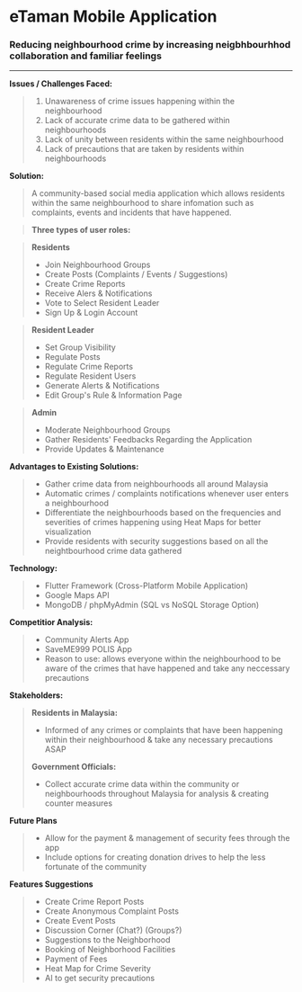 # eTaman Mobile Application
### Reducing neighbourhood crime by increasing neigbhbourhhod collaboration and familiar feelings

---

**Issues / Challenges Faced:**
> 1. Unawareness of crime issues happening within the neighbourhood
> 2. Lack of accurate crime data to be gathered within neighbourhoods
> 3. Lack of unity between residents within the same neighbourhood
> 4. Lack of precautions that are taken by residents within neighbourhoods 

**Solution:**
> A community-based social media application which allows residents within the same neighbourhood to share infomation such as complaints, events and incidents that have happened.

> **Three types of user roles:** 

> **Residents** 
> - Join Neighbourhood Groups
> - Create Posts (Complaints / Events / Suggestions)
> - Create Crime Reports
> - Receive Alers & Notifications
> - Vote to Select Resident Leader
> - Sign Up & Login Account

> **Resident Leader** 
> - Set Group Visibility
> - Regulate Posts
> - Regulate Crime Reports
> - Regulate Resident Users
> - Generate Alerts & Notifications
> - Edit Group's Rule & Information Page

> **Admin**
> - Moderate Neighbourhood Groups
> - Gather Residents' Feedbacks Regarding the Application
> - Provide Updates & Maintenance


**Advantages to Existing Solutions:**
> - Gather crime data from neighbourhoods all around Malaysia
> - Automatic crimes / complaints notifications whenever user enters a neighbourhood
> - Differentiate the neighbourhoods based on the frequencies and severities of crimes happening using Heat Maps for better visualization
> - Provide residents with security suggestions based on all the neightbourhood crime data gathered


**Technology:**
> - Flutter Framework (Cross-Platform Mobile Application)
> - Google Maps API
> - MongoDB / phpMyAdmin (SQL vs NoSQL Storage Option)


**Competitior Analysis:**
> - Community Alerts App
> - SaveME999 POLIS App
> - Reason to use: allows everyone within the neighbourhood to be aware of the crimes that have happened and take any neccessary precautions


**Stakeholders:**
> **Residents in Malaysia:**
> - Informed of any crimes or complaints that have been happening within their neighbourhood & take any necessary precautions ASAP
> 
> **Government Officials:**
> - Collect accurate crime data within the community or neighbourhoods throughout Malaysia for analysis & creating counter measures

**Future Plans**
> - Allow for the payment & management of security fees through the app
> - Include options for creating donation drives to help the less fortunate of the community

**Features Suggestions**
> - Create Crime Report Posts
> - Create Anonymous Complaint Posts
> - Create Event Posts
> - Discussion Corner (Chat?) (Groups?)
> - Suggestions to the Neighborhood
> - Booking of Neighborhood Facilities
> - Payment of Fees
> - Heat Map for Crime Severity
> - AI to get security precautions
